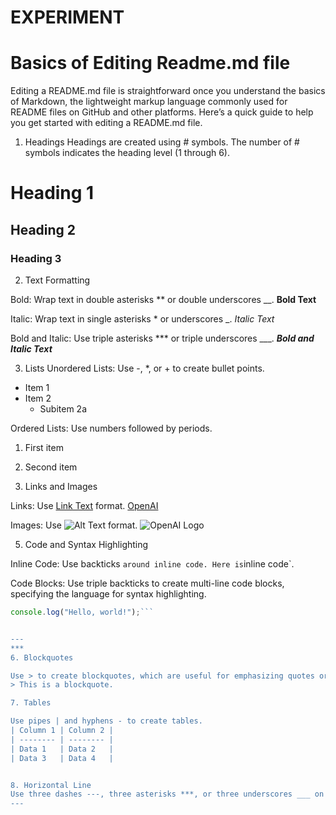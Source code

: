 # EXPERIMENT


# Basics of Editing Readme.md file
Editing a README.md file is straightforward once you understand the basics of Markdown, the lightweight markup language commonly used for README files on GitHub and other platforms. Here’s a quick guide to help you get started with editing a README.md file.

1. Headings
Headings are created using # symbols. The number of # symbols indicates the heading level (1 through 6).
# Heading 1
## Heading 2
### Heading 3


2. Text Formatting

Bold: Wrap text in double asterisks ** or double underscores __.
**Bold Text**

Italic: Wrap text in single asterisks * or underscores _.
*Italic Text*

Bold and Italic: Use triple asterisks *** or triple underscores ___.
***Bold and Italic Text***


3. Lists
Unordered Lists: Use -, *, or + to create bullet points.
- Item 1
- Item 2
    - Subitem 2a

Ordered Lists: Use numbers followed by periods.
1. First item
2. Second item


4. Links and Images

Links: Use [Link Text](URL) format.
[OpenAI](https://www.openai.com)

Images: Use ![Alt Text](image-url) format.
![OpenAI Logo](https://www.openai.com/logo.png)

5. Code and Syntax Highlighting

Inline Code: Use backticks ` around inline code.
Here is `inline code`.

Code Blocks: Use triple backticks to create multi-line code blocks, specifying the language for syntax highlighting.
```javascript
console.log("Hello, world!");```


---
***
6. Blockquotes

Use > to create blockquotes, which are useful for emphasizing quotes or notes.
> This is a blockquote.

7. Tables

Use pipes | and hyphens - to create tables.
| Column 1 | Column 2 |
| -------- | -------- |
| Data 1   | Data 2   |
| Data 3   | Data 4   |


8. Horizontal Line
Use three dashes ---, three asterisks ***, or three underscores ___ on a new line to create a horizontal line.
---
